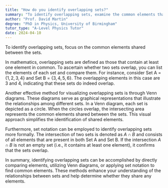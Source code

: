 ```yaml
---
title: "How do you identify overlapping sets?"
summary: "To identify overlapping sets, examine the common elements that are shared between them."
author: "Prof. David Martin"
degree: "PhD in Physics, University of Birmingham"
tutor_type: "A-Level Physics Tutor"
date: 2024-04-10
---
```


To identify overlapping sets, focus on the common elements shared between the sets.

In mathematics, overlapping sets are defined as those that contain at least one element in common. To ascertain whether two sets overlap, you can list the elements of each set and compare them. For instance, consider Set A = $\{1, 2, 3, 4\}$ and Set B = $\{3, 4, 5, 6\}$. The overlapping elements in this case are $3$ and $4$, indicating that these sets do indeed overlap.

Another effective method for visualizing overlapping sets is through Venn diagrams. These diagrams serve as graphical representations that illustrate the relationships among different sets. In a Venn diagram, each set is depicted as a circle. When the circles overlap, the intersecting area represents the common elements shared between the sets. This visual approach simplifies the identification of shared elements.

Furthermore, set notation can be employed to identify overlapping sets more formally. The intersection of two sets is denoted as $A \cap B$ and consists of all elements that are present in both Set A and Set B. If the intersection $A \cap B$ is not an empty set (i.e., it contains at least one element), it confirms that the sets overlap.

In summary, identifying overlapping sets can be accomplished by directly comparing elements, utilizing Venn diagrams, or applying set notation to find common elements. These methods enhance your understanding of the relationships between sets and help determine whether they share any elements.
    